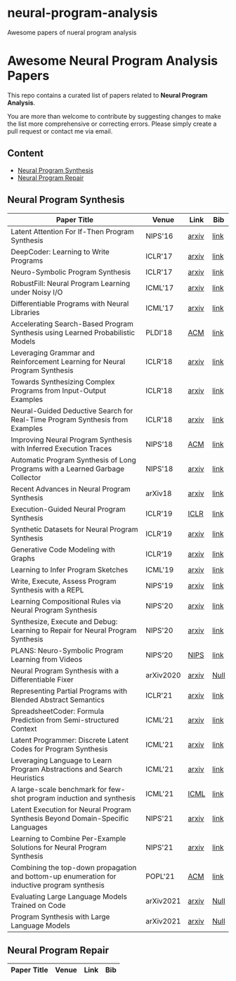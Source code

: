 # neural-program-analysis
Awesome papers of nueral program analysis 


# Awesome Neural Program Analysis Papers

This repo contains a curated list of papers related to <b>Neural Program Analysis</b>.

You are more than welcome to contribute by suggesting changes to make the list more comprehensive or correcting errors. Please simply create a pull request or contact me via email.

## Content
- [Neural Program Synthesis](#synthesis)
- [Neural Program Repair](#repair)

## <a name="synthesis"></a>Neural Program Synthesis

| Paper Title | Venue | Link | Bib | 
| ---- | ---- | ---- | ---- |
|Latent Attention For If-Then Program Synthesis|NIPS'16|[arxiv](https://proceedings.neurips.cc/paper/2016/hash/716e1b8c6cd17b771da77391355749f3-Abstract.html)|[link](https://dblp.uni-trier.de/rec/journals/corr/ChenLSSC16.bib?param=1) |
|DeepCoder: Learning to Write Programs|ICLR'17|[arxiv](https://arxiv.org/abs/1611.01989)|[link](https://dblp.uni-trier.de/rec/journals/corr/BalogGBNT16.bib?param=1) |
|Neuro-Symbolic Program Synthesis|ICLR'17|[arxiv](https://arxiv.org/abs/1611.01855)|[link](https://dblp.uni-trier.de/rec/journals/corr/ParisottoMSLZK16.bib?param=1)|
|RobustFill: Neural Program Learning under Noisy I/O|ICML'17|[arxiv](https://arxiv.org/abs/1703.07469)|[link](https://dblp.uni-trier.de/rec/journals/corr/DevlinUBSMK17.bib?param=1)|
|Differentiable Programs with Neural Libraries|ICML'17|[arxiv](https://arxiv.org/abs/1611.02109)|[link](https://dblp.uni-trier.de/rec/journals/corr/GauntBKT16.bib?param=1)|
|Accelerating Search-Based Program Synthesis using Learned Probabilistic Models|PLDI'18|[ACM](https://dl.acm.org/doi/10.1145/3296979.3192410)|[link](https://dblp.org/rec/conf/pldi/LeeHAN18.bib?param=1)|
|Leveraging Grammar and Reinforcement Learning for Neural Program Synthesis|ICLR'18|[arxiv](https://arxiv.org/abs/1805.04276)|[link](https://dblp.uni-trier.de/rec/journals/corr/abs-1805-04276.bib?param=1)|
|Towards Synthesizing Complex Programs from Input-Output Examples|ICLR'18|[arxiv](https://arxiv.org/abs/1706.01284)|[link](https://dblp.uni-trier.de/rec/journals/corr/ChenLS17a.bib?param=1)|
|Neural-Guided Deductive Search for Real-Time Program Synthesis from Examples|ICLR'18|[arxiv](https://arxiv.org/abs/1804.01186)|[link](https://dblp.uni-trier.de/rec/journals/corr/abs-1804-01186.bib?param=1)|
|Improving Neural Program Synthesis with Inferred Execution Traces|NIPS‘18|[ACM](https://dl.acm.org/doi/abs/10.5555/3327546.3327568)|[link](https://dblp.uni-trier.de/rec/conf/nips/ShinPS18.bib?param=1)|
|Automatic Program Synthesis of Long Programs with a Learned Garbage Collector|NIPS'18|[arxiv](https://arxiv.org/abs/1809.04682)|[link](https://dblp.uni-trier.de/rec/journals/corr/abs-1809-04682.bib?param=1) |
|Recent Advances in Neural Program Synthesis|arXiv18|[arxiv](https://arxiv.org/abs/1802.02353)|[link](https://dblp.uni-trier.de/rec/journals/corr/abs-1802-02353.bib?param=1)|
|Execution-Guided Neural Program Synthesis|ICLR'19|[ICLR](https://openreview.net/forum?id=H1gfOiAqYm)|[link](https://dblp.uni-trier.de/rec/conf/iclr/ChenLS19.bib?param=1) |
|Synthetic Datasets for Neural Program Synthesis|ICLR‘19|[arxiv](https://arxiv.org/abs/1912.12345)|[link](https://dblp.uni-trier.de/rec/journals/corr/abs-1912-12345.bib?param=1) |
|Generative Code Modeling with Graphs|ICLR‘19|[arxiv](https://arxiv.org/abs/1805.08490)|[link](https://dblp.uni-trier.de/rec/journals/corr/abs-1805-08490.bib?param=1) |
|Learning to Infer Program Sketches|ICML'19|[arxiv](https://arxiv.org/abs/1902.06349)|[link](https://dblp.uni-trier.de/rec/journals/corr/abs-1902-06349.bib?param=1) |
|Write, Execute, Assess Program Synthesis with a REPL|NIPS'19|[arxiv](https://arxiv.org/abs/1906.04604)|[link](https://dblp.uni-trier.de/rec/journals/corr/abs-1906-04604.bib?param=1)|
|Learning Compositional Rules via Neural Program Synthesis|NIPS'20|[arxiv](https://arxiv.org/abs/2003.05562)|[link](https://dblp.uni-trier.de/rec/journals/corr/abs-2003-05562.bib?param=1) |
|Synthesize, Execute and Debug: Learning to Repair for Neural Program Synthesis|NIPS'20|[arxiv](https://arxiv.org/abs/2007.08095)|[link](https://dblp.uni-trier.de/rec/journals/corr/abs-2007-08095.bib?param=1)|
|PLANS: Neuro-Symbolic Program Learning from Videos|NIPS‘20|[NIPS](https://proceedings.neurips.cc/paper/2020/hash/fe131d7f5a6b38b23cc967316c13dae2-Abstract.html)|[link](https://dblp.uni-trier.de/rec/conf/nips/Dang-Nhu20.bib?param=1)|
|Neural Program Synthesis with a Differentiable Fixer|arXiv2020|[arxiv](https://arxiv.org/abs/2006.10924)|[Null](https://arxiv.org/abs/2006.10924)|
|Representing Partial Programs with Blended Abstract Semantics|ICLR'21|[arxiv](https://arxiv.org/abs/2012.12964)|[link](https://dblp.uni-trier.de/rec/journals/corr/abs-2012-12964.bib?param=1)|
|SpreadsheetCoder: Formula Prediction from Semi-structured Context|ICML'21|[arxiv](https://arxiv.org/abs/2106.15339)|[link](https://dblp.uni-trier.de/rec/journals/corr/abs-2106-15339.bib?param=1) |
|Latent Programmer: Discrete Latent Codes for Program Synthesis|ICML'21|[arxiv](https://arxiv.org/abs/2012.00377)|[link](https://dblp.uni-trier.de/rec/journals/corr/abs-2012-00377.bib?param=1)|
|Leveraging Language to Learn Program Abstractions and Search Heuristics|ICML'21|[arxiv](https://arxiv.org/abs/2106.11053)|[link](https://dblp.uni-trier.de/rec/journals/corr/abs-2106-11053.bib?param=1)|
|A large-scale benchmark for few-shot program induction and synthesis|ICML'21|[ICML](http://proceedings.mlr.press/v139/alet21a/alet21a.pdf)|[link](https://dblp.uni-trier.de/rec/conf/icml/AletLKNSLKT21.bib?param=1) |
|Latent Execution for Neural Program Synthesis Beyond Domain-Specific Languages|NIPS'21|[arxiv](https://arxiv.org/abs/2107.00101)|[link](https://dblp.uni-trier.de/rec/journals/corr/abs-2107-00101.bib?param=1) |
|Learning to Combine Per-Example Solutions for Neural Program Synthesis|NIPS'21|[arxiv](https://arxiv.org/abs/2106.07175)|[link](https://dblp.uni-trier.de/rec/journals/corr/abs-2106-07175.bib?param=1) |
|Combining the top-down propagation and bottom-up enumeration for inductive program synthesis|POPL'21|[ACM](https://dl.acm.org/doi/10.1145/3434335)|[link](https://dblp.org/rec/journals/pacmpl/Lee21.bib?param=1) |
|Evaluating Large Language Models Trained on Code|arXiv2021|[arxiv](https://arxiv.org/abs/2107.03374)|[Null](https://arxiv.org/abs/2107.03374) |
|Program Synthesis with Large Language Models|arXiv2021|[arxiv](https://arxiv.org/abs/2108.07732)|[Null](https://arxiv.org/abs/2108.07732)|

## <a name="repair"></a>Neural Program Repair

| Paper Title | Venue | Link | Bib |
| ---- | ---- | ---- | ---- |
